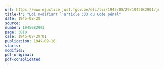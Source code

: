 ```yaml
---
url: https://www.ejustice.just.fgov.be/eli/loi/1945/08/29/1945082901/justel
title-fr: "Loi modifiant l'article 333 du Code pénal"
date: 1945-08-29
source:
number: 1945082901
page: 5810
case: 1945-08-29/01
publication: 1945-09-16
starts:
modifies:
pdf-original:
pdf-consolidated:
---
```


